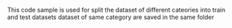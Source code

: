 This code sample is used for split the dataset of different cateories into train and test datasets
dataset of same category are saved in the same folder